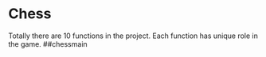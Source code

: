 # Chess
Totally there are 10 functions in the project. Each function has unique role in the game.
##chessmain 
